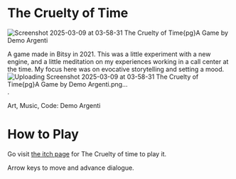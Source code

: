 # The Cruelty of Time
![Screenshot 2025-03-09 at 03-58-31 The Cruelty of Time{pg}A Game by Demo Argenti](https://github.com/user-attachments/assets/1f05986a-3dad-4dc2-adc6-b7255d9a6196)

A game made in Bitsy in 2021. This was a little experiment with a new engine, and a little meditation on my experiences working in a call center at the time. My focus here was on evocative storytelling and setting a mood.![Uploading Screenshot 2025-03-09 at 03-58-31 The Cruelty of Time{pg}A Game by Demo Argenti.png…]()
.

Art, Music, Code: Demo Argenti

# How to Play

Go visit [the itch page](https://demo-the-fox.itch.io/the-cruelty-of-time) for The Cruelty of time to play it.

Arrow keys to move and advance dialogue.

